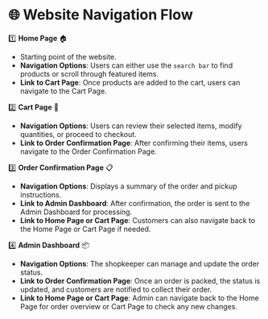 # 🌐 Website Navigation Flow  

1️⃣ **Home Page** 🏠  
   - Starting point of the website.  
   - **Navigation Options**: Users can either use the ```search bar``` to find products or scroll through featured items.  
   - **Link to Cart Page**: Once products are added to the cart, users can navigate to the Cart Page.  

2️⃣ **Cart Page** 🛒  
   - **Navigation Options**: Users can review their selected items, modify quantities, or proceed to checkout.  
   - **Link to Order Confirmation Page**: After confirming their items, users navigate to the Order Confirmation Page.  

3️⃣ **Order Confirmation Page** 📋  
   - **Navigation Options**: Displays a summary of the order and pickup instructions.  
   - **Link to Admin Dashboard**: After confirmation, the order is sent to the Admin Dashboard for processing.  
   - **Link to Home Page or Cart Page**: Customers can also navigate back to the Home Page or Cart Page if needed.  

4️⃣ **Admin Dashboard** 📦  
   - **Navigation Options**: The shopkeeper can manage and update the order status.  
   - **Link to Order Confirmation Page**: Once an order is packed, the status is updated, and customers are notified to collect their order.  
   - **Link to Home Page or Cart Page**: Admin can navigate back to the Home Page for order overview or Cart Page to check any new changes.

